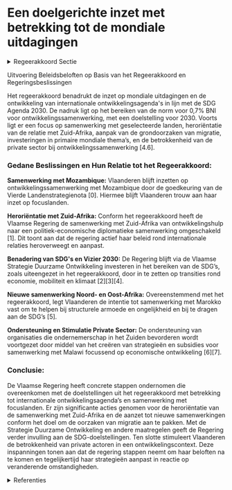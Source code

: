 # Een doelgerichte inzet met betrekking tot de mondiale uitdagingen

<details>
        <summary>Regeerakkoord Sectie </summary>
        <p>4.6 Een doelgerichte inzet met betrekking tot de mondiale uitdagingen Vlaanderen draagt bij aan de realisatie van de SDG Agenda 2030 in ontwikkelingslanden en de veran-kering van de internationale ontwikkelingsagenda in Vlaanderen, zoals vastgelegd in het kaderdecreet ontwikkelingssamenwerking. Daarom leveren we verder inspanningen om de norm voor 0,7% BNI op Belgisch niveau te behalen. We steunen de visie om dit doel tegen 2030 te bereiken. De inzet van de ontwikkelingssamenwerking door Vlaanderen is momenteel gericht op drie focus-landen: Zuid-Afrika, Malawi en Mozambique. We blijven deze samenwerking kritisch evalueren: De samenwerking met Zuid-Afrika wordt geheroriënteerd van een ontwikkelings- naar een sterke politiek-economische diplomatieke samenwerking in de brede zin, zodat deze samenwerking geen beroep meer doet op middelen van ontwikkelings-samenwerking. Binnen onze focusbenadering starten we een nieuwe samenwerking op met een of meerdere landen uit de regio Noord- en Oost-Afrika. We selecteren landen die goed samenwerken met de EU in de strijd van mensenhandel en illegale migratie. We steunen die landen die de grondoorzaken van migratie aanpakken op lange termijn. Door hierop in te zetten kan ontwikkelings-samenwerking bijdragen aan beheersing van de migratiestromen. De middelen die we voor projecten binnen multilaterale instellingen inzetten, moeten op de voor Vlaanderen primordiale mondiale thema’s focussen zoals klimaatadaptatie, onderwijs, vrouwen-rechten en innovatieve landbouw. De inzet van deze middelen wordt ook geëvalueerd op het boeken van resultaten. Voor elk ontwikkelingsdoel wordt de meest passende financiering gezocht, hetzij publiek, hetzij privaat dan wel via publiek-private partnerschappen, waarbij private actoren een belangrijke katalysator zijn. Zij worden de centrale partner, samen met publieke actoren en het middenveld. Publieke middelen worden ingezet waar private partners het risico (niet alleen) kunnen dragen, of die geen passende oplossing kunnen bieden. Onze Vlaamse strategie zet in op economische ontwikke-ling, dat leidt tot welvaart, zelfredzaamheid en toekomstperspectief. Handel is voor ontwikkelingssamenwerking een motor voor duurzame groei. We bekijken eveneens of een deel van de middelen geheroriënteerd kan worden naar meer Vlaamse noodhulp. We ondersteunen Vlaamse organisaties die ondernemerschap in het Zuiden bevorderen, zoals Ex-Change en Ondernemers voor Ondernemers. De stappen die gezet werden om de private sector en de kennisinstellingen een grotere rol te laten spelen in ons ontwikkelingsbeleid concretiseren we op het terrein. Wij blijven de inzet van de vierde pijler en van de ngo’s waarderen. We evalueren op regelmatige basis of de middelen die worden aangewend ook doeltreffend worden ingezet. </p>
        </details> 

Uitvoering Beleidsbeloften op Basis van het Regeerakkoord en Regeringsbeslissingen

Het regeerakkoord benadrukt de inzet op mondiale uitdagingen en de ontwikkeling van internationale ontwikkelingsagenda's in lijn met de SDG Agenda 2030. De nadruk ligt op het bereiken van de norm voor 0,7% BNI voor ontwikkelingssamenwerking, met een doelstelling voor 2030. Voorts ligt er een focus op samenwerking met geselecteerde landen, heroriëntatie van de relatie met Zuid-Afrika, aanpak van de grondoorzaken van migratie, investeringen in primaire mondiale thema’s, en de betrokkenheid van de private sector bij ontwikkelingssamenwerking [4.6].

### Gedane Beslissingen en Hun Relatie tot het Regeerakkoord:

**Samenwerking met Mozambique:**
Vlaanderen blijft inzetten op ontwikkelingssamenwerking met Mozambique door de goedkeuring van de Vierde Landenstrategienota \[0\]. Hiermee blijft Vlaanderen trouw aan haar inzet op focuslanden.

**Heroriëntatie met Zuid-Afrika:**
Conform het regeerakkoord heeft de Vlaamse Regering de samenwerking met Zuid-Afrika van ontwikkelingshulp naar een politiek-economische diplomatieke samenwerking omgeschakeld \[1\]. Dit toont aan dat de regering actief haar beleid rond internationale relaties heroverweegt en aanpast.

**Benadering van SDG's en Vizier 2030:**
De Regering blijft via de Vlaamse Strategie Duurzame Ontwikkeling investeren in het bereiken van de SDG’s, zoals uiteengezet in het regeerakkoord, door in te zetten op transities rond economie, mobiliteit en klimaat \[2\]\[3\]\[4\].

**Nieuwe samenwerking Noord- en Oost-Afrika:**
Overeenstemmend met het regeerakkoord, legt Vlaanderen de intentie tot samenwerking met Marokko vast om te helpen bij structurele armoede en ongelijkheid en bij te dragen aan de SDG’s \[5\].

**Ondersteuning en Stimulatie Private Sector:**
De ondersteuning van organisaties die ondernemerschap in het Zuiden bevorderen wordt voortgezet door middel van het creëren van strategieën en subsidies voor samenwerking met Malawi focussend op economische ontwikkeling \[6\]\[7\].

### Conclusie:

De Vlaamse Regering heeft concrete stappen ondernomen die overeenkomen met de doelstellingen uit het regeerakkoord met betrekking tot internationale ontwikkelingsagenda’s en samenwerking met focuslanden. Er zijn significante acties genomen voor de heroriëntatie van de samenwerking met Zuid-Afrika en de aanzet tot nieuwe samenwerkingen conform het doel om de oorzaken van migratie aan te pakken. Met de Strategie Duurzame Ontwikkeling en andere maatregelen geeft de Regering verder invulling aan de SDG-doelstellingen. Ten slotte stimuleert Vlaanderen de betrokkenheid van private actoren in een ontwikkelingscontext. Deze inspanningen tonen aan dat de regering stappen neemt om haar beloften na te komen en tegelijkertijd haar strategieën aanpast in reactie op veranderende omstandigheden.

<details>
        <summary> Referenties</summary>
        
**[\[0\]](https://beslissingenvlaamseregering.vlaanderen.be/?search=Ontwikkelingssamenwerking%20Mozambique&dateOption=select&startDate=2021-05-28T08%3A00%3A00Z&endDate=2021-05-28T08%3A00%3A00Z)** : **(2021-05-28)** Ontwikkelingssamenwerking Mozambique 

**[\[1\]](https://beslissingenvlaamseregering.vlaanderen.be/?search=Herori%C3%ABntatie%20van%20de%20samenwerking%20met%20Zuid%E2%80%90Afrika%20van%20een%20ontwikkelings%E2%80%90%20naar%20een%20sterke%20politieke%2C%20economische%20en%20diplomatieke%20samenwerking&dateOption=select&startDate=2021-03-19T09%3A00%3A00Z&endDate=2021-03-19T09%3A00%3A00Z)** : **(2021-03-19)** Heroriëntatie van de samenwerking met Zuid‐Afrika van een ontwikkelings‐ naar een sterke politieke, economische en diplomatieke samenwerking 

**[\[2\]](https://beslissingenvlaamseregering.vlaanderen.be/?search=Vlaamse%20Strategie%20Duurzame%20Ontwikkeling%20IV&dateOption=select&startDate=2021-11-26T09%3A00%3A00Z&endDate=2021-11-26T09%3A00%3A00Z)** : **(2021-11-26)** Vlaamse Strategie Duurzame Ontwikkeling IV 

**[\[3\]](https://beslissingenvlaamseregering.vlaanderen.be/?search=Vlaamse%20Strategie%20Duurzame%20Ontwikkeling%20IV&dateOption=select&startDate=2021-06-25T08%3A00%3A00Z&endDate=2021-06-25T08%3A00%3A00Z)** : **(2021-06-25)** Vlaamse Strategie Duurzame Ontwikkeling IV 

**[\[4\]](https://beslissingenvlaamseregering.vlaanderen.be/?search=Vervolledigen%20van%20%E2%80%98Vizier%202030%20%E2%80%93%20een%202030-doelstellingenkader%20voor%20Vlaanderen%E2%80%99&dateOption=select&startDate=2020-10-02T08%3A00%3A00Z&endDate=2020-10-02T08%3A00%3A00Z)** : **(2020-10-02)** Vervolledigen van ‘Vizier 2030 – een 2030-doelstellingenkader voor Vlaanderen’ 

**[\[5\]](https://beslissingenvlaamseregering.vlaanderen.be/?search=Nieuwe%20samenwerking%20met%20de%20regio%20Noord-%20en/of%20Oost-Afrika%3A%20intentie%20tot%20samenwerking%20met%20Marokko&dateOption=select&startDate=2021-06-04T08%3A00%3A00Z&endDate=2021-06-04T08%3A00%3A00Z)** : **(2021-06-04)** Nieuwe samenwerking met de regio Noord- en/of Oost-Afrika: intentie tot samenwerking met Marokko 

**[\[6\]](https://beslissingenvlaamseregering.vlaanderen.be/?search=Landenstrategienota%20voor%20de%20internationale%20samenwerking%20tussen%20Vlaanderen%20en%20Malawi%20voor%20de%20periode%202024-2028&dateOption=select&startDate=2023-09-22T08%3A00%3A00Z&endDate=2023-09-22T08%3A00%3A00Z)** : **(2023-09-22)** Landenstrategienota voor de internationale samenwerking tussen Vlaanderen en Malawi voor de periode 2024-2028 

**[\[7\]](https://beslissingenvlaamseregering.vlaanderen.be/?search=Subsidie%20projecten%20kleinschalige%20landbouwers%20Malawi&dateOption=select&startDate=2021-11-19T09%3A00%3A00Z&endDate=2021-11-19T09%3A00%3A00Z)** : **(2021-11-19)** Subsidie projecten kleinschalige landbouwers Malawi 
        </details> 

